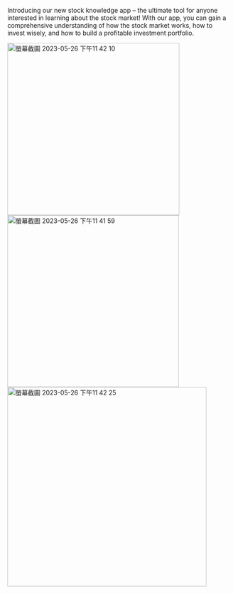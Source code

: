 Introducing our new stock knowledge app – the ultimate tool for anyone interested in learning about the stock market! With our app, you can gain a comprehensive understanding of how the stock market works, how to invest wisely, and how to build a profitable investment portfolio.

<img width="387" alt="螢幕截圖 2023-05-26 下午11 42 10" src="https://github.com/ivansiuzzz/learning_stock_app/assets/127587691/ad10eab9-cde9-4843-a5db-c13c07324cf0">

<img width="386" alt="螢幕截圖 2023-05-26 下午11 41 59" src="https://github.com/ivansiuzzz/learning_stock_app/assets/127587691/cb14fc6c-ea4a-43ad-9af9-9bac32abf457">

<img width="448" alt="螢幕截圖 2023-05-26 下午11 42 25" src="https://github.com/ivansiuzzz/learning_stock_app/assets/127587691/c0809e22-4ade-424a-89e6-1da2ee2a8ca3">
